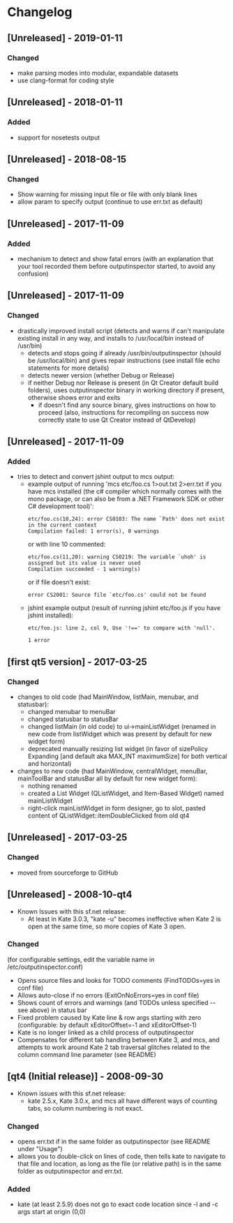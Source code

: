 # Changelog


## [Unreleased] - 2019-01-11
### Changed
- make parsing modes into modular, expandable datasets
- use clang-format for coding style


## [Unreleased] - 2018-01-11
### Added
- support for nosetests output


## [Unreleased] - 2018-08-15
### Changed
- Show warning for missing input file or file with only blank lines
- allow param to specify output (continue to use err.txt as default)


## [Unreleased] - 2017-11-09
### Added
- mechanism to detect and show fatal errors (with an explanation that your tool recorded them before outputinspector started, to avoid any confusion)


## [Unreleased] - 2017-11-09
### Changed
- drastically improved install script (detects and warns if can't manipulate existing install in any way, and installs to /usr/local/bin instead of /usr/bin)
  - detects and stops going if already /usr/bin/outputinspector
    (should be /usr/local/bin) and gives repair instructions (see install file echo statements for more details)
  - detects newer version (whether Debug or Release)
  - if neither Debug nor Release is present (in Qt Creator default build folders), uses outputinspector binary in working directory if present, otherwise shows error and exits
    - if doesn't find any source binary, gives instructions on how to proceed (also, instructions for recompiling on success now correctly state to use Qt Creator instead of QtDevelop)


## [Unreleased] - 2017-11-09
### Added
- tries to detect and convert jshint output to mcs output:
  - example output of running 'mcs etc/foo.cs 1>out.txt 2>err.txt  if you have mcs installed (the c# compiler which normally comes with the mono package, or can also be from a .NET Framework SDK or other C# development tool)':
    ```
    etc/foo.cs(10,24): error CS0103: The name `Path' does not exist in the current context
    Compilation failed: 1 error(s), 0 warnings
    ```
    or with line 10 commented:
    ```
    etc/foo.cs(11,20): warning CS0219: The variable `uhoh' is assigned but its value is never used
    Compilation succeeded - 1 warning(s)
    ```
    or if file doesn't exist:
    ```
    error CS2001: Source file `etc/foo.cs' could not be found
    ```
  - jshint example output (result of running jshint etc/foo.js if you have jshint installed):
    ```
    etc/foo.js: line 2, col 9, Use '!==' to compare with 'null'.

    1 error
    ```


## [first qt5 version] - 2017-03-25
### Changed
- changes to old code (had MainWindow, listMain, menubar, and statusbar):
  - changed menubar to menuBar
  - changed statusbar to statusBar
  - changed listMain (in old code) to ui->mainListWidget (renamed in new code from listWidget which was present by default for new widget form)
  - deprecated manually resizing list widget (in favor of sizePolicy Expanding [and default aka MAX_INT maximumSize] for both vertical and horizontal)
- changes to new code (had MainWindow, centralWIdget, menuBar, mainToolBar and statusBar all by default for new widget form):
  - nothing renamed
  - created a List Widget (QListWidget, and Item-Based Widget) named mainListWidget
  - right-click mainListWidget in form designer, go to slot, pasted content of QListWidget::itemDoubleClicked from old qt4


## [Unreleased] - 2017-03-25
### Changed
- moved from sourceforge to GitHub


## [Unreleased] - 2008-10-qt4
- Known Issues with this sf.net release:
  - At least in Kate 3.0.3, "kate -u" becomes ineffective when Kate 2 is open at the same time, so more copies of Kate 3 open.

### Changed
(for configurable settings, edit the variable name in /etc/outputinspector.conf)
- Opens source files and looks for TODO comments (FindTODOs=yes in conf file)
- Allows auto-close if no errors (ExitOnNoErrors=yes in conf file)
- Shows count of errors and warnings (and TODOs unless specified -- see above) in status bar
- Fixed problem caused by Kate line & row args starting with zero (configurable: by default xEditorOffset=-1 and xEditorOffset-1)
- Kate is no longer linked as a child process of outputinspector
- Compensates for different tab handling between Kate 3, and mcs, and attempts to work around Kate 2 tab traversal glitches related to the column command line parameter (see README)


## [qt4 (Initial release)] - 2008-09-30
- Known issues with this sf.net release:
  - kate 2.5.x, Kate 3.0.x, and mcs all have different ways of counting tabs, so column numbering is not exact.

### Changed
- opens err.txt if in the same folder as outputinspector (see README under "Usage")
- allows you to double-click on lines of code, then tells kate to navigate to that file and location, as long as the file (or relative path) is in the same folder as outputinspector and err.txt.

### Added
- kate (at least 2.5.9) does not go to exact code location since -l and -c args start at origin (0,0)
 
